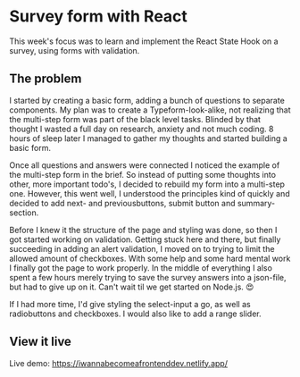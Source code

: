 # Survey form with React

This week's focus was to learn and implement the React State Hook on a survey, using forms with validation.

## The problem

I started by creating a basic form, adding a bunch of questions to separate components. My plan was to create a Typeform-look-alike, not realizing that the multi-step form was part of the black level tasks. Blinded by that thought I wasted a full day on research, anxiety and not much coding. 8 hours of sleep later I managed to gather my thoughts and started building a basic form.

Once all questions and answers were connected I noticed the example of the multi-step form in the brief. So instead of putting some thoughts into other, more important todo's, I decided to rebuild my form into a multi-step one. However, this went well, I understood the principles kind of quickly and decided to add next- and previousbuttons, submit button and summary-section.

Before I knew it the structure of the page and styling was done, so then I got started working on validation. Getting stuck here and there, but finally succeeding in adding an alert validation, I moved on to trying to limit the allowed amount of checkboxes. With some help and some hard mental work I finally got the page to work properly. In the middle of everything I also spent a few hours merely trying to save the survey answers into a json-file, but had to give up on it. Can't wait til we get started on Node.js. 😍

If I had more time, I'd give styling the select-input a go, as well as radiobuttons and checkboxes. I would also like to add a range slider.

## View it live

Live demo: https://iwannabecomeafrontenddev.netlify.app/
